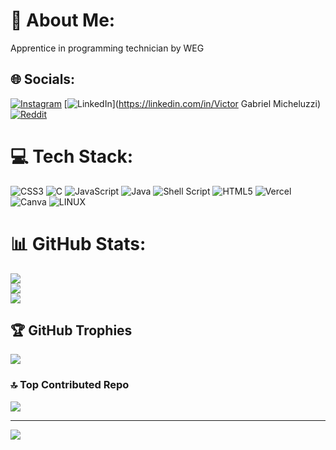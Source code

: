 # 💫 About Me:
Apprentice in programming technician by WEG


## 🌐 Socials:
[![Instagram](https://img.shields.io/badge/Instagram-%23E4405F.svg?logo=Instagram&logoColor=white)](https://instagram.com/v.itinhu) [![LinkedIn](https://img.shields.io/badge/LinkedIn-%230077B5.svg?logo=linkedin&logoColor=white)](https://linkedin.com/in/Victor Gabriel Micheluzzi) [![Reddit](https://img.shields.io/badge/Reddit-%23FF4500.svg?logo=Reddit&logoColor=white)](https://reddit.com/user/VitinTi) 

# 💻 Tech Stack:
![CSS3](https://img.shields.io/badge/css3-%231572B6.svg?style=for-the-badge&logo=css3&logoColor=white) ![C](https://img.shields.io/badge/c-%2300599C.svg?style=for-the-badge&logo=c&logoColor=white) ![JavaScript](https://img.shields.io/badge/javascript-%23323330.svg?style=for-the-badge&logo=javascript&logoColor=%23F7DF1E) ![Java](https://img.shields.io/badge/java-%23ED8B00.svg?style=for-the-badge&logo=java&logoColor=white) ![Shell Script](https://img.shields.io/badge/shell_script-%23121011.svg?style=for-the-badge&logo=gnu-bash&logoColor=white) ![HTML5](https://img.shields.io/badge/html5-%23E34F26.svg?style=for-the-badge&logo=html5&logoColor=white) ![Vercel](https://img.shields.io/badge/vercel-%23000000.svg?style=for-the-badge&logo=vercel&logoColor=white) ![Canva](https://img.shields.io/badge/Canva-%2300C4CC.svg?style=for-the-badge&logo=Canva&logoColor=white) ![LINUX](https://img.shields.io/badge/Linux-FCC624?style=for-the-badge&logo=linux&logoColor=black)
# 📊 GitHub Stats:
![](https://github-readme-stats.vercel.app/api?username=VictorTI26&theme=dark&hide_border=false&include_all_commits=true&count_private=true)<br/>
![](https://github-readme-streak-stats.herokuapp.com/?user=VictorTI26&theme=dark&hide_border=false)<br/>
![](https://github-readme-stats.vercel.app/api/top-langs/?username=VictorTI26&theme=dark&hide_border=false&include_all_commits=true&count_private=true&layout=compact)

## 🏆 GitHub Trophies
![](https://github-profile-trophy.vercel.app/?username=VictorTI26&theme=dark&no-frame=false&no-bg=false&margin-w=4)

### 🔝 Top Contributed Repo
![](https://github-contributor-stats.vercel.app/api?username=VictorTI26&limit=5&theme=dark&combine_all_yearly_contributions=true)

---
[![](https://visitcount.itsvg.in/api?id=VictorTI26&icon=0&color=0)](https://visitcount.itsvg.in)

<!-- Proudly created with GPRM ( https://gprm.itsvg.in ) -->
